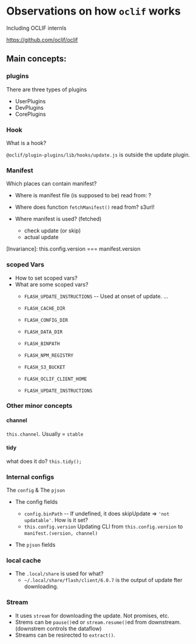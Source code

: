 # Observations on how `oclif` works
Including OCLIF internls

https://github.com/oclif/oclif

## Main concepts:
### plugins
There are three types of plugins
* UserPlugins
* DevPlugins
* CorePlugins

### Hook
What is a hook?

`@oclif/plugin-plugins/lib/hooks/update.js` is outside the update plugin.

### Manifest
Which places can contain manifest?

* Where is manifest file (is supposed to be) read from: ?
* Where does function `fetchManifest()` read from? s3url!

* Where manifest is used? (fetched)
  * check update (or skip)
  * actual update

[Invariance]: this.config.version === manifest.version

### scoped Vars
* How to set scoped vars?
* What are some scoped vars?
  * `FLASH_UPDATE_INSTRUCTIONS` -- Used at onset of update. ...

  * `FLASH_CACHE_DIR`
  * `FLASH_CONFIG_DIR`
  * `FLASH_DATA_DIR`
  * `FLASH_BINPATH`
  * `FLASH_NPM_REGISTRY`
  * `FLASH_S3_BUCKET`
  * `FLASH_OCLIF_CLIENT_HOME`
  * `FLASH_UPDATE_INSTRUCTIONS`

### Other minor concepts
#### channel
`this.channel`. Usually = `stable`
#### tidy
what does it do? `this.tidy();`

### Internal configs
The `config` & The `pjson`
* The config fields
  * `config.binPath` -- If undefined, it does skipUpdate => `'not updatable'`. How is it set?
  * `this.config.version` Updating CLI from `this.config.version` to `manifest.(version, channel)`

* The `pjson` fields

### local cache
* The `.local/share` is used for what?
   * `~/.local/share/flash/client/6.0.7` is the output of update fter downloading.

### Stream
* It uses `stream` for downloading the update. Not promises, etc.
* Strems can be `pause()`ed or `stream.resume()`ed from downstream. (downstrem controls the dataflow)
* Streams can be resirected to `extract()`.
